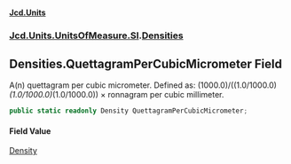 #### [Jcd.Units](index.md 'index')
### [Jcd.Units.UnitsOfMeasure.SI](Jcd.Units.UnitsOfMeasure.SI.md 'Jcd.Units.UnitsOfMeasure.SI').[Densities](Densities.md 'Jcd.Units.UnitsOfMeasure.SI.Densities')

## Densities.QuettagramPerCubicMicrometer Field

A(n) quettagram per cubic micrometer. Defined as: (1000.0)/((1.0/1000.0)*(1.0/1000.0)*(1.0/1000.0)) × ronnagram per cubic millimeter.

```csharp
public static readonly Density QuettagramPerCubicMicrometer;
```

#### Field Value
[Density](Density.md 'Jcd.Units.UnitTypes.Density')